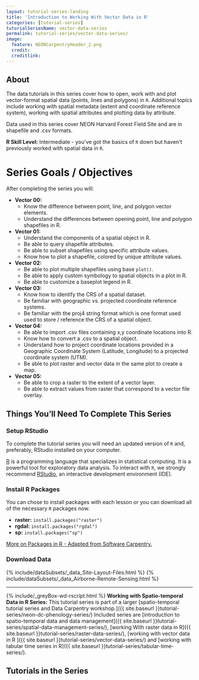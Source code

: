 ```yaml
---
layout: tutorial-series-landing
title: 'Introduction to Working With Vector Data in R'
categories: [tutorial-series]
tutorialSeriesName: vector-data-series
permalink: tutorial-series/vector-data-series/
image:
  feature: NEONCarpentryHeader_2.png
  credit: 
  creditlink: 
---
```


## About
The data tutorials in this series cover how to open, work with and plot 
vector-format spatial data (points, lines and polygons) in `R`. Additional 
topics include working with spatial metadata (extent and coordinate reference 
system), working with spatial attributes and plotting data by attribute. 

Data used in this series cover NEON Harvard Forest Field Site and are in 
shapefile and .csv formats.

**R Skill Level:** Intermediate - you've got the basics of `R` down but haven't
previously worked with spatial data in `R`.

<div id="objectives" markdown="1">

# Series Goals / Objectives
After completing the series you will:

* **Vector 00:**
	+ Know the difference between point, line, and polygon vector elements.
	+ Understand the differences between opening point, line and polygon shapefiles
 in R.
* **Vector 01:**
	+ Understand the components of a spatial object in R.
	+ Be able to query shapefile attributes.
	+ Be able to subset shapefiles using specific attribute values.
	+ Know how to plot a shapefile, colored by unique attribute values.
* **Vector 02:**
	+ Be able to plot multiple shapefiles using base `plot()`.
	+ Be able to apply custom symbology to spatial objects in a plot in R.
	+ Be able to customize a baseplot legend in R.
* **Vector 03:**
	+ Know how to identify the CRS of a spatial dataset.
	+ Be familiar with geographic vs. projected coordinate reference systems.
	+ Be familiar with the proj4 string format which is one format used used to 
store / reference the CRS of a spatial object.
* **Vector 04:**
	+ Be able to import .csv files containing x,y coordinate locations into R.
	+ Know how to convert a .csv to a spatial object.
	+ Understand how to project coordinate locations provided in a Geographic 
Coordinate System (Latitude, Longitude) to a projected coordinate system (UTM).
	+ Be able to plot raster and vector data in the same plot to create a map.
* **Vector 05:**
	+ Be able to crop a raster to the extent of a vector layer.
	+ Be able to extract values from raster that correspond to a vector file overlay.

## Things You’ll Need To Complete This Series

### Setup RStudio
To complete the tutorial series you will need an updated version of `R` and,
 preferably, RStudio installed on your computer.

 <a href = "http://cran.r-project.org/">R</a> 
is a programming language that specializes in statistical computing. It is a 
powerful tool for exploratory data analysis. To interact with `R`, we strongly
recommend 
<a href="http://www.rstudio.com/">RStudio</a>,
an interactive development environment (IDE). 

### Install R Packages
You can chose to install packages with each lesson or you can download all 
of the necessary `R` packages now. 

* **raster:** `install.packages("raster")`
* **rgdal:** `install.packages("rgdal")`
* **sp:** `install.packages("sp")`

[More on Packages in R - Adapted from Software Carpentry.]({{site.baseurl}}R/Packages-In-R/)


### Download Data

{% include/dataSubsets/_data_Site-Layout-Files.html %}
{% include/dataSubsets/_data_Airborne-Remote-Sensing.html %}

*****

{% include/_greyBox-wd-rscript.html %}
**Working with Spatio-temporal Data in R Series:** This tutorial series is
part of a larger
[spatio-temporal tutorial series and Data Carpentry workshop.]({{ site.baseurl }}tutorial-series/neon-dc-phenology-series/)
Included series are
[introduction to spatio-temporal data and data management]({{ site.baseurl }}tutorial-series/spatial-data-management-series/),
[working With raster data in R]({{ site.baseurl }}tutorial-series/raster-data-series/), 
[working with vector data in R ]({{ site.baseurl }}tutorial-series/vector-data-series/)
and
[working with tabular time series in R]({{ site.baseurl }}tutorial-series/tabular-time-series/).

</div> 

## Tutorials in the Series
